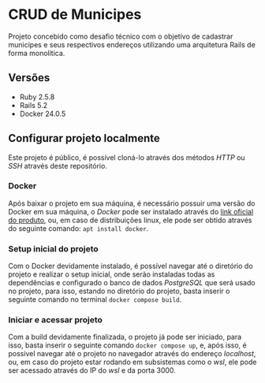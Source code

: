 # CRUD de Municipes

Projeto concebido como desafio técnico com o objetivo de cadastrar municipes e seus respectivos endereços utilizando uma arquitetura Rails de forma monolítica.

## Versões

* Ruby 2.5.8
* Rails 5.2
* Docker 24.0.5

## Configurar projeto localmente

Este projeto é público, é possível cloná-lo através dos métodos *HTTP* ou *SSH* através deste repositório.

### Docker
Após baixar o projeto em sua máquina, é necessário possuir uma versão do Docker em sua máquina, o *Docker* pode 
ser instalado através do [link oficial do produto](https://www.docker.com/products/docker-desktop/), ou, em caso de distribuições linux, ele pode ser obtido através do seguinte comando:
`apt install docker`.

### Setup inicial do projeto
Com o Docker devidamente instalado, é possível navegar até o diretório do projeto e realizar o setup inicial, onde serão instaladas todas as dependências e configurado o banco de dados *PostgreSQL*
que será usado no projeto, para isso, estando no diretório do projeto, basta inserir o seguinte comando no terminal `docker compose build`.

### Iniciar e acessar projeto
Com a build devidamente finalizada, o projeto já pode ser iniciado, para isso, basta inserir o seguinte comando `docker compose up`, e, após isso, é possivel navegar até o projeto no navegador
através do endereço *localhost*, ou, em caso do projeto estar rodando em subsistemas como o *wsl*, ele pode ser acessado através do IP do *wsl* e da porta 3000.

